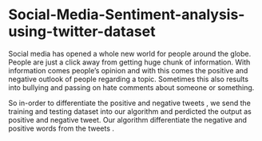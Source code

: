 # Social-Media-Sentiment-analysis-using-twitter-dataset

Social media has opened a whole new world for people around the globe. People are just a click away from getting huge chunk of information. With information comes people’s opinion and with this comes the positive and negative outlook of people regarding a topic. Sometimes this also results into bullying and passing on hate comments about someone or something. 

So in-order to differentiate the positive and negative tweets , we send the training and testing dataset into our algorithm and perdicted the output as positive and negative tweet. Our algorithm differentiate the negative and positive words from the tweets .

